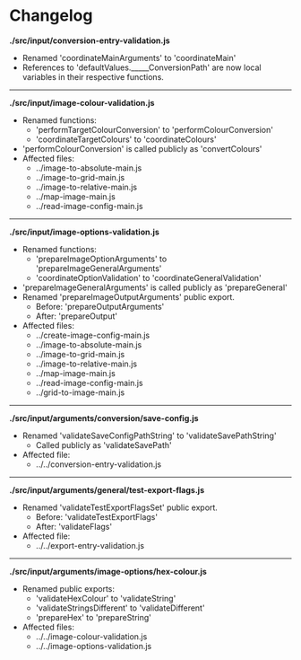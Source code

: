 # Changelog

**./src/input/conversion-entry-validation.js**
* Renamed 'coordinateMainArguments' to 'coordinateMain'
* References to 'defaultValues._____ConversionPath' are now local variables in their respective functions.

---

**./src/input/image-colour-validation.js**
* Renamed functions:
	* 'performTargetColourConversion' to 'performColourConversion'
	* 'coordinateTargetColours' to 'coordinateColours'
* 'performColourConversion' is called publicly as 'convertColours'
* Affected files:
	* ../image-to-absolute-main.js
	* ../image-to-grid-main.js
	* ../image-to-relative-main.js
	* ../map-image-main.js
	* ../read-image-config-main.js

---

**./src/input/image-options-validation.js**
* Renamed functions:
	* 'prepareImageOptionArguments' to 'prepareImageGeneralArguments'
	* 'coordinateOptionValidation' to 'coordinateGeneralValidation'
* 'prepareImageGeneralArguments' is called publicly as 'prepareGeneral'
* Renamed 'prepareImageOutputArguments' public export.
	* Before: 'prepareOutputArguments'
	* After: 'prepareOutput'
* Affected files:
	* ../create-image-config-main.js
	* ../image-to-absolute-main.js
	* ../image-to-grid-main.js
	* ../image-to-relative-main.js
	* ../map-image-main.js
	* ../read-image-config-main.js
	* ../grid-to-image-main.js

---

**./src/input/arguments/conversion/save-config.js**
* Renamed 'validateSaveConfigPathString' to 'validateSavePathString'
	* Called publicly as 'validateSavePath'
* Affected file:
	* ../../conversion-entry-validation.js

---

**./src/input/arguments/general/test-export-flags.js**
* Renamed 'validateTestExportFlagsSet' public export.
	* Before: 'validateTestExportFlags'
	* After: 'validateFlags'
* Affected file:
	* ../../export-entry-validation.js

---

**./src/input/arguments/image-options/hex-colour.js**
* Renamed public exports:
	* 'validateHexColour' to 'validateString'
	* 'validateStringsDifferent' to 'validateDifferent'
	* 'prepareHex' to 'prepareString'
* Affected files:
	* ../../image-colour-validation.js
	* ../../image-options-validation.js
